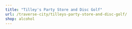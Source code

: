 ```yaml
---
title: "Tilley's Party Store and Disc Golf"
url: /traverse-city/tilleys-party-store-and-disc-golf/
shop: alcohol
---
```

